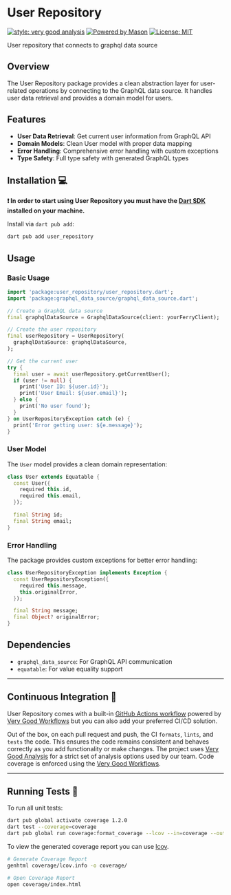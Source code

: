 # User Repository

[![style: very good analysis][very_good_analysis_badge]][very_good_analysis_link]
[![Powered by Mason](https://img.shields.io/endpoint?url=https%3A%2F%2Ftinyurl.com%2Fmason-badge)](https://github.com/felangel/mason)
[![License: MIT][license_badge]][license_link]

User repository that connects to graphql data source

## Overview

The User Repository package provides a clean abstraction layer for user-related operations by connecting to the GraphQL data source. It handles user data retrieval and provides a domain model for users.

## Features

- **User Data Retrieval**: Get current user information from GraphQL API
- **Domain Models**: Clean User model with proper data mapping
- **Error Handling**: Comprehensive error handling with custom exceptions
- **Type Safety**: Full type safety with generated GraphQL types

## Installation 💻

**❗ In order to start using User Repository you must have the [Dart SDK][dart_install_link] installed on your machine.**

Install via `dart pub add`:

```sh
dart pub add user_repository
```

## Usage

### Basic Usage

```dart
import 'package:user_repository/user_repository.dart';
import 'package:graphql_data_source/graphql_data_source.dart';

// Create a GraphQL data source
final graphqlDataSource = GraphqlDataSource(client: yourFerryClient);

// Create the user repository
final userRepository = UserRepository(
  graphqlDataSource: graphqlDataSource,
);

// Get the current user
try {
  final user = await userRepository.getCurrentUser();
  if (user != null) {
    print('User ID: ${user.id}');
    print('User Email: ${user.email}');
  } else {
    print('No user found');
  }
} on UserRepositoryException catch (e) {
  print('Error getting user: ${e.message}');
}
```

### User Model

The `User` model provides a clean domain representation:

```dart
class User extends Equatable {
  const User({
    required this.id,
    required this.email,
  });

  final String id;
  final String email;
}
```

### Error Handling

The package provides custom exceptions for better error handling:

```dart
class UserRepositoryException implements Exception {
  const UserRepositoryException({
    required this.message,
    this.originalError,
  });

  final String message;
  final Object? originalError;
}
```

## Dependencies

- `graphql_data_source`: For GraphQL API communication
- `equatable`: For value equality support

---

## Continuous Integration 🤖

User Repository comes with a built-in [GitHub Actions workflow][github_actions_link] powered by [Very Good Workflows][very_good_workflows_link] but you can also add your preferred CI/CD solution.

Out of the box, on each pull request and push, the CI `formats`, `lints`, and `tests` the code. This ensures the code remains consistent and behaves correctly as you add functionality or make changes. The project uses [Very Good Analysis][very_good_analysis_link] for a strict set of analysis options used by our team. Code coverage is enforced using the [Very Good Workflows][very_good_coverage_link].

---

## Running Tests 🧪

To run all unit tests:

```sh
dart pub global activate coverage 1.2.0
dart test --coverage=coverage
dart pub global run coverage:format_coverage --lcov --in=coverage --out=coverage/lcov.info
```

To view the generated coverage report you can use [lcov](https://github.com/linux-test-project/lcov).

```sh
# Generate Coverage Report
genhtml coverage/lcov.info -o coverage/

# Open Coverage Report
open coverage/index.html
```

[dart_install_link]: https://dart.dev/get-dart
[github_actions_link]: https://docs.github.com/en/actions/learn-github-actions
[license_badge]: https://img.shields.io/badge/license-MIT-blue.svg
[license_link]: https://opensource.org/licenses/MIT
[logo_black]: https://raw.githubusercontent.com/VGVentures/very_good_brand/main/styles/README/vgv_logo_black.png#gh-light-mode-only
[logo_white]: https://raw.githubusercontent.com/VGVentures/very_good_brand/main/styles/README/vgv_logo_white.png#gh-dark-mode-only
[mason_link]: https://github.com/felangel/mason
[very_good_analysis_badge]: https://img.shields.io/badge/style-very_good_analysis-B22C89.svg
[very_good_analysis_link]: https://pub.dev/packages/very_good_analysis
[very_good_coverage_link]: https://github.com/marketplace/actions/very-good-coverage
[very_good_ventures_link]: https://verygood.ventures
[very_good_ventures_link_light]: https://verygood.ventures#gh-light-mode-only
[very_good_ventures_link_dark]: https://verygood.ventures#gh-dark-mode-only
[very_good_workflows_link]: https://github.com/VeryGoodOpenSource/very_good_workflows
